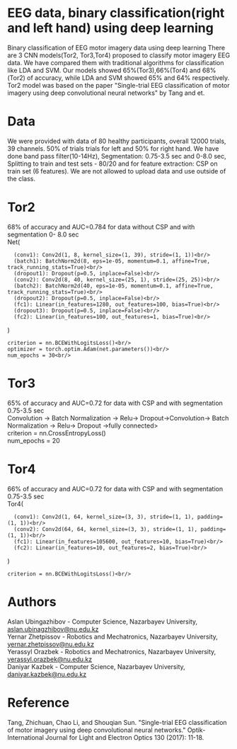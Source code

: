 # EEG data, binary classification(right and left hand) using deep learning
Binary classification of EEG motor imagery data using deep learning 
There are 3 CNN models(Tor2, Tor3,Tor4) proposed to classify motor imagery EEG data. We have compared them with traditional algorithms
for classification like LDA and SVM. Our models showed 65%(Tor3),66%(Tor4) and 68%(Tor2) of accuracy, while LDA and SVM showed 65% and 64% respectively. Tor2 model was based on the paper "Single-trial EEG classification of motor imagery using deep convolutional neural networks" by Tang and et.
# Data
We were provided with data of 80 healthy participants, overall 12000 trials, 39 channels. 50% of trials trials for left and 50% for right hand. We have done band pass filter(10-14Hz), Segmentation: 0.75-3.5 sec and 0-8.0 sec, Splitting to train and test sets - 80/20 and for feature extraction: CSP on train set (6 features). We are not allowed to upload data and use outside of the class.
# Tor2
68% of accuracy and AUC=0.784 for data without CSP and with segmentation 0- 8.0 sec <br/>
Net(<br/>
```
  (conv1): Conv2d(1, 8, kernel_size=(1, 39), stride=(1, 1))<br/>
  (batch1): BatchNorm2d(8, eps=1e-05, momentum=0.1, affine=True, track_running_stats=True)<br/>
  (dropout1): Dropout(p=0.5, inplace=False)<br/>
  (conv2): Conv2d(8, 40, kernel_size=(25, 1), stride=(25, 25))<br/>
  (batch2): BatchNorm2d(40, eps=1e-05, momentum=0.1, affine=True, track_running_stats=True)<br/>
  (dropout2): Dropout(p=0.5, inplace=False)<br/>
  (fc1): Linear(in_features=1280, out_features=100, bias=True)<br/>
  (dropout3): Dropout(p=0.5, inplace=False)<br/>
  (fc2): Linear(in_features=100, out_features=1, bias=True)<br/>
```
)<br/>
```
criterion = nn.BCEWithLogitsLoss()<br/>
optimizer = torch.optim.Adam(net.parameters())<br/>
num_epochs = 30<br/>
```
# Tor3
65% of accuracy and AUC=0.72 for data with CSP and with segmentation 0.75-3.5 sec <br/>
Convolution -> Batch Normalization -> Relu-> Dropout->Convolution-> Batch Normalization -> Relu-> Dropout ->fully connected><br/>
criterion = nn.CrossEntropyLoss()<br/>
num_epochs = 20<br/>
# Tor4
66% of accuracy and AUC=0.72 for data with CSP and with segmentation 0.75-3.5 sec <br/>
Tor4(<br/>
```
  (conv1): Conv2d(1, 64, kernel_size=(3, 3), stride=(1, 1), padding=(1, 1))<br/>
  (conv2): Conv2d(64, 64, kernel_size=(3, 3), stride=(1, 1), padding=(1, 1))<br/>
  (fc1): Linear(in_features=105600, out_features=10, bias=True)<br/>
  (fc2): Linear(in_features=10, out_features=2, bias=True)<br/>
```
)<br/>
```
criterion = nn.BCEWithLogitsLoss()<br/>
```

# Authors
Aslan Ubingazhibov - Computer Science, Nazarbayev University, aslan.ubinagzhibov@nu.edu.kz <br/>
Yernar Zhetpissov - Robotics and Mechatronics, Nazarbayev University, yernar.zhetpissov@nu.edu.kz<br/>
Yerassyl Orazbek - Robotics and Mechatronics, Nazarbayev University, yerassyl.orazbek@nu.edu.kz<br/>
Daniyar Kazbek - Computer Science, Nazarbayev University, daniyar.kazbek@nu.edu.kz<br/>

# Reference
Tang, Zhichuan, Chao Li, and Shouqian Sun. "Single-trial EEG classification of motor imagery using deep convolutional neural networks." Optik-International Journal for Light and Electron Optics 130 (2017): 11-18.
